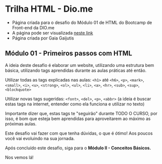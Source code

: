 # Trilha HTML - Dio.me

- Página criada para o desafio do Módulo 01 de HTML do Bootcamp de Front-end da DIO.me
- A página pode ser visualizada <a href="https://codepen.io/Gaia-the-encoder/full/VYLOPyv" target="_blank">neste link</a>
- Página criada por Gaia Gaijutis

## Módulo 01 - Primeiros passos com HTML

A ideia deste desafio é elaborar um website, utilizando uma estrutura bem básica, utilizando tags aprendidas durante as aulas práticas até então. 

Utilizar todas as tags explicadas nas aulas: `<h1>` até `<h6>`, `<p>`, `<mark>`, `<small>`, `<i>`, `<u>`, `<strong>`, `<ol>`, `<ul>`, `<li>`, `<a>`, `<hr>`, `<sub>`, `<sup>`, `<blockquote>`

Utilizar novas tags sugeridas: `<font>`, `<del>`, `<p>`, `<abbr>` (a ideia é buscar estas tags na internet, entender como ela funciona e utilizar no texto)

Importante dizer que, estas tags te "seguirão" durante TODO O CURSO, por isso, é bom que esteja bem aprendidas para aproveitarem ao máximo as próximas aulas.

Este desafio vai fazer com que tenha dúvidas, o que é ótimo! Aos poucos você vai evoluindo na sua jornada.

Após concluído este desafio, siga para o <strong>Módulo II - Conceitos Básicos.</strong>

Nos vemos lá!